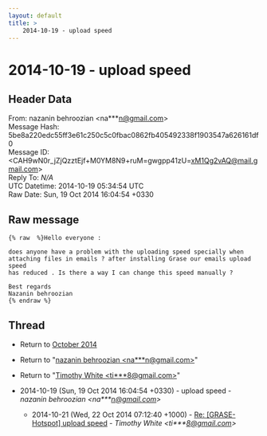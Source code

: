 ```yaml
---
layout: default
title: >
    2014-10-19 - upload speed
---
```


# 2014-10-19 - upload speed

## Header Data

From: nazanin behroozian \<na***n@gmail.com\><br>
Message Hash: 5be8a220edc55ff3e61c250c5c0fbac0862fb405492338f1903547a626161df0<br>
Message ID: \<CAH9wN0r_jZjQzztEjf+M0YM8N9+ruM=gwgpp41zU=xM1Qg2vAQ@mail.gmail.com\><br>
Reply To: _N/A_<br>
UTC Datetime: 2014-10-19 05:34:54 UTC<br>
Raw Date: Sun, 19 Oct 2014 16:04:54 +0330<br>

## Raw message

```
{% raw  %}Hello everyone :

does anyone have a problem with the uploading speed specially when
attaching files in emails ? after installing Grase our emails upload speed
has reduced . Is there a way I can change this speed manually ?

Best regards
Nazanin behroozian
{% endraw %}
```

## Thread

+ Return to [October 2014](/archive/2014/10)

+ Return to "[nazanin behroozian <na***n<span>@</span>gmail.com>](/authors/na___n_at_gmail_com)"
+ Return to "[Timothy White <ti***8<span>@</span>gmail.com>](/authors/ti___8_at_gmail_com)"

+ 2014-10-19 (Sun, 19 Oct 2014 16:04:54 +0330) - upload speed - _nazanin behroozian \<na***n@gmail.com\>_
  + 2014-10-21 (Wed, 22 Oct 2014 07:12:40 +1000) - [Re: [GRASE-Hotspot] upload speed](/archive/2014/10/2a851217a0b7688dd9a9aad9fd88b49da39ff902fb56cd3243d9b6f18115600d) - _Timothy White \<ti***8@gmail.com\>_


